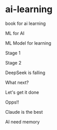 # ai-learning
book for ai learning

ML for AI

ML Model for learning

Stage 1

Stage 2

DeepSeek is falling

What next?

Let's get it done

Opps!!

Claude is the best

AI need memory
